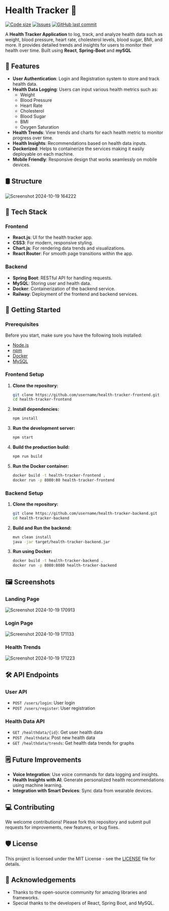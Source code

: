 # Health Tracker 🚀
  [![Code size](https://img.shields.io/github/languages/code-size/ThakurSaAbhay/Sage?style=for-the-badge)](https://github.com/ThakurSaAbhay/Health-Tracker)
  [![Issues](https://img.shields.io/github/issues/ThakurSaAbhay/Sage?style=for-the-badge&label=Issues)](https://github.com/ThakurSaAbhay/Health-Tracker)
  [![GitHub last commit](https://img.shields.io/github/last-commit/ThakurSaAbhay/Sage?style=for-the-badge&logo=git)](https://github.com/ThakurSaAbhay/Health-Tracker) 

A **Health Tracker Application** to log, track, and analyze health data such as weight, blood pressure, heart rate, cholesterol levels, blood sugar, BMI, and more. It provides detailed trends and insights for users to monitor their health over time. Built using **React**, **Spring-Boot** and **mySQL**

## 🏥 **Features**

- **User Authentication**: Login and Registration system to store and track health data.
- **Health Data Logging**: Users can input various health metrics such as:
  - Weight
  - Blood Pressure
  - Heart Rate
  - Cholesterol
  - Blood Sugar
  - BMI
  - Oxygen Saturation
- **Health Trends**: View trends and charts for each health metric to monitor progress over time.
- **Health Insights**: Recommendations based on health data inputs.
- **Dockerized**: Helps to containerize the services making it easily deployable on each machine.
- **Mobile Friendly**: Responsive design that works seamlessly on mobile devices.

## 🛢 **Structure**
![Screenshot 2024-10-19 164222](https://github.com/user-attachments/assets/ab113284-9a79-4044-9507-d862831406f6)


## 🎯 **Tech Stack**

### Frontend
- **React.js**: UI for the health tracker app.
- **CSS3**: For modern, responsive styling.
- **Chart.js**: For rendering data trends and visualizations.
- **React Router**: For smooth page transitions within the app.

### Backend
- **Spring Boot**: RESTful API for handling requests.
- **MySQL**: Storing user and health data.
- **Docker**: Containerization of the backend service.
- **Railway**: Deployment of the frontend and backend services.

## 🚀 **Getting Started**

### Prerequisites

Before you start, make sure you have the following tools installed:

- [Node.js](https://nodejs.org/)
- [npm](https://www.npmjs.com/)
- [Docker](https://www.docker.com/)
- [MySQL](https://www.mysql.com/)

### Frontend Setup

1. **Clone the repository:**

    ```bash
    git clone https://github.com/username/health-tracker-frontend.git
    cd health-tracker-frontend
    ```

2. **Install dependencies:**

    ```bash
    npm install
    ```

3. **Run the development server:**

    ```bash
    npm start
    ```

4. **Build the production build:**

    ```bash
    npm run build
    ```

5. **Run the Docker container:**

    ```bash
    docker build -t health-tracker-frontend .
    docker run -p 8080:80 health-tracker-frontend
    ```

### Backend Setup

1. **Clone the repository:**

    ```bash
    git clone https://github.com/username/health-tracker-backend.git
    cd health-tracker-backend
    ```

2. **Build and Run the backend:**

    ```bash
    mvn clean install
    java -jar target/health-tracker-backend.jar
    ```

3. **Run using Docker:**

    ```bash
    docker build -t health-tracker-backend .
    docker run -p 8080:8080 health-tracker-backend
    ```


## 🖼️ **Screenshots**

### Landing Page
![Screenshot 2024-10-19 170913](https://github.com/user-attachments/assets/715c8686-2c33-48f5-86e2-767b5a69de40)


### Login Page
![Screenshot 2024-10-19 171133](https://github.com/user-attachments/assets/69a1dab0-3412-4c2e-b5f5-5fb999ee97d0)


### Health Trends
![Screenshot 2024-10-19 171223](https://github.com/user-attachments/assets/dc26a0d1-1260-46a0-aecc-47d85d9ef02d)


## 🛠️ **API Endpoints**

### User API
- `POST /users/login`: User login
- `POST /users/register`: User registration

### Health Data API
- `GET /healthdata/{id}`: Get user health data
- `POST /healthdata`: Post new health data
- `GET /healthdata/trends`: Get health data trends for graphs

## 🗒️ **Future Improvements**

- **Voice Integration**: Use voice commands for data logging and insights.
- **Health Insights with AI**: Generate personalized health recommendations using machine learning.
- **Integration with Smart Devices**: Sync data from wearable devices.

## 💻 **Contributing**

We welcome contributions! Please fork this repository and submit pull requests for improvements, new features, or bug fixes.

## 🛡️ **License**

This project is licensed under the MIT License - see the [LICENSE](LICENSE) file for details.

## 🙌 **Acknowledgements**

- Thanks to the open-source community for amazing libraries and frameworks.
- Special thanks to the developers of React, Spring Boot, and MySQL.
